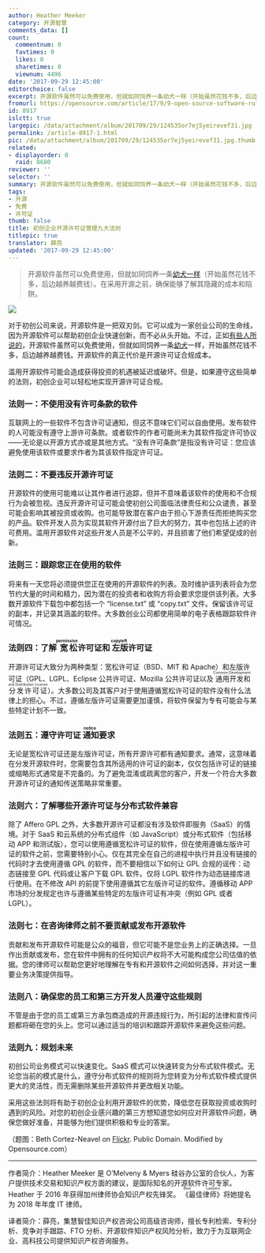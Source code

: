 ```yaml
---
author: Heather Meeker
category: 开源智慧
comments_data: []
count:
  commentnum: 0
  favtimes: 0
  likes: 0
  sharetimes: 0
  viewnum: 4496
date: '2017-09-29 12:45:00'
editorchoice: false
excerpt: 开源软件虽然可以免费使用，但就如同饲养一条幼犬一样（开始虽然花钱不多，后边越养越费钱）。在采用开源之前，确保能够了解其隐藏的成本和陷阱。
fromurl: https://opensource.com/article/17/9/9-open-source-software-rules-startups
id: 8917
islctt: true
largepic: /data/attachment/album/201709/29/124535or7ej5yeirevef31.jpg
permalink: /article-8917-1.html
pic: /data/attachment/album/201709/29/124535or7ej5yeirevef31.jpg.thumb.jpg
related:
- displayorder: 0
  raid: 8680
reviewer: ''
selector: ''
summary: 开源软件虽然可以免费使用，但就如同饲养一条幼犬一样（开始虽然花钱不多，后边越养越费钱）。在采用开源之前，确保能够了解其隐藏的成本和陷阱。
tags:
- 开源
- 免费
- 许可证
thumb: false
title: 初创企业开源许可证管理九大法则
titlepic: true
translator: 薛亮
updated: '2017-09-29 12:45:00'
---
```



> 
> 开源软件虽然可以免费使用，但就如同饲养一条[幼犬一样](/article-8680-1.html)（开始虽然花钱不多，后边越养越费钱）。在采用开源之前，确保能够了解其隐藏的成本和陷阱。
> 
> 
> 


![](/data/attachment/album/201709/29/124535or7ej5yeirevef31.jpg)


对于初创公司来说，开源软件是一把双刃剑。它可以成为一家创业公司的生命线，因为开源软件可以帮助初创企业快速创新，而不必从头开始。不过，正如[有些人所说的](http://www.zdnet.com/article/open-source-is-free-like-a-puppy-is-free-says-sun-boss-3039202713/)，开源软件虽然可以免费使用，但就如同饲养一条[幼犬](/article-8680-1.html)一样，开始虽然花钱不多，后边越养越费钱。开源软件的真正代价是开源许可证合规成本。


滥用开源软件可能会造成获得投资的机遇被延迟或破坏。但是，如果遵守这些简单的法则，初创企业可以轻松地实现开源许可证合规。


### 法则一：不使用没有许可条款的软件


互联网上的一些软件不包含许可证通知，但这不意味它们可以自由使用。发布软件的人可能没有遵守上游许可条款。或者软件的作者可能尚未为其软件指定许可协议——无论是以开源方式亦或是其他方式。“没有许可条款”是指没有许可证：您应该避免使用该软件或要求作者为其该软件指定许可证。


### 法则二：不要违反开源许可证


开源软件的使用可能难以让其作者进行追踪，但并不意味着该软件的使用和不合规行为会被忽视。违反开源许可证可能会使初创公司面临法律责任和公众谴责，甚至可能会影响其被投资或收购。也可能导致潜在客户由于担心下游责任而拒绝购买您的产品。软件开发人员为实现其软件开源付出了巨大的努力，其中也包括上述的许可费用。滥用开源软件对这些开发人员是不公平的，并且损害了他们希望促成的创新。


### 法则三：跟踪您正在使用的软件


将来有一天您将必须提供您正在使用的开源软件的列表。及时维护该列表将会为您节约大量的时间和精力，因为潜在的投资者和收购方将会要求您提供该列表。大多数开源软件下载包中都包括一个 “license.txt” 或 “copy.txt” 文件。保留该许可证的副本，并记录其涵盖的软件。大多数创业公司都使用简单的电子表格跟踪软件许可情况。


### 法则四：了解<ruby> 宽松 <rp>  （ </rp> <rt>  permissive </rt> <rp>  ） </rp></ruby>许可证和<ruby> 左版 <rp>  （ </rp> <rt>  copyleft </rt> <rp>  ） </rp></ruby>许可证


开源许可证大致分为两种类型：宽松许可证（BSD、MIT 和 Apache）和左版许可证（GPL、LGPL、Eclipse 公共许可证、Mozilla 公共许可证以及<ruby> 通用开发和分发许可证 <rp>  （ </rp> <rt>  Common Development and Distribution License </rt> <rp>  ） </rp></ruby>）。大多数公司及其客户对于使用遵循宽松许可证的软件没有什么法律上的担心。不过，遵循左版许可证需要更加谨慎，将软件保留为专有可能会与某些特定计划不一致。


### 法则五：遵守许可证<ruby> 通知 <rp>  （ </rp> <rt>  notice </rt> <rp>  ） </rp></ruby>要求


无论是宽松许可证还是左版许可证，所有开源许可都有通知要求。通常，这意味着在分发开源软件时，您需要包含其所适用的许可证的副本，仅仅包括许可证的链接或缩略形式通常是不完备的。为了避免混淆或疏离您的客户，开发一个符合大多数开源许可证的通知传送策略非常重要。


### 法则六：了解哪些开源许可证与分布式软件兼容


除了 Affero GPL 之外，大多数开源许可证都没有涉及软件即服务（SaaS）的情境。对于 SaaS 和云系统的分布式组件（如 JavaScript）或分布式软件（包括移动 APP 和测试版），您可以使用遵循宽松许可证的软件，但在使用遵循左版许可证的软件之前，您需要特别小心。仅在其完全在自己的进程中执行并且没有链接的代码时才去使用遵循 GPL 的软件，而不要相信以下如何让 GPL 合规的谣传：动态链接至 GPL 代码或让客户下载 GPL 软件。仅将 LGPL 软件作为动态链接库进行使用。在不修改 API 的前提下使用遵循其它左版许可证的软件。遵循移动 APP 市场的分发规定也许与遵循某些特定的左版许可证有冲突（例如 GPL 或者 LGPL）。


### 法则七：在咨询律师之前不要贡献或发布开源软件


贡献和发布开源软件可能是公众的福音，但它可能不是您业务上的正确选择。一旦作出贡献或发布，您在软件中拥有的任何知识产权将不大可能构成您公司估值的依据。您的律师可以帮助您更好地理解在专有和开源软件之间如何选择，并对这一重要业务决策提供指导。


### 法则八：确保您的员工和第三方开发人员遵守这些规则


不管是由于您的员工或第三方承包商造成的开源违规行为，所引起的法律和宣传问题都将砸在您的头上。您可以通过适当的培训和跟踪开源软件来避免这些问题。


### 法则九：规划未来


初创公司业务模式可以快速变化。SaaS 模式可以快速转变为分布式软件模式。无论您当前的模式是什么，遵守分布式软件的规则将为您转变为分布式软件模式提供更大的灵活性，而无需删除某些开源软件并更改相关功能。


采用这些法则将有助于初创企业利用开源软件的优势，降低您在获取投资或收购时遇到的风险。对您的初创企业感兴趣的第三方想知道您如何应对开源软件问题，确保您做好准备，并能够为他们提供积极和专业的答案。


（题图：Beth Cortez-Neavel on [Flickr](https://www.flickr.com/photos/bethcortez-neavel/20699620022/in/photolist-xx9XSo-J67oFV-HgKMCn-HgzdGJ-bkUna-2wRkRj-7YyQVU-3qh3b-4NfW6z-hSgKH-4ptqkF-94f4rj-BTiPf-6xefv-HgzeVW-HgzfsC-Hgzhu3-HgKKZ2-HgKLfT-HgKKL6-HgKKt2-HgKMgv-HM7Aay-HgKN2D-J67umH-HM7AZE-J3NbSo-njSSUk-iR9Qu-5rL5ir-diemDY-8Z9WVL-p7WG5N-qzaAGY-CpEMP-8dfgUR-79XouB-nyeBRi-amefJV-skzdFQ-dC2WNi-JBvYCS-tiNzYh-rr4bkB-s6gMPL-dnJpcc-p1xZmV-4emQku-9SpCY6-e4wRz6). Public Domain. Modified by Opensource.com） 




---


作者简介：Heather Meeker 是 O’Melveny & Myers 硅谷办公室的合伙人，为客户提供技术交易和知识产权方面的建议，是国际知名的开源软件许可专家。Heather 于 2016 年获得加州律师协会知识产权先锋奖。<ruby> 《最佳律师》 <rp>  （ </rp> <rt>  Best Lawyers </rt> <rp>  ） </rp></ruby>将她提名为 2018 年年度 IT 律师。


译者简介：薛亮，集慧智佳知识产权咨询公司高级咨询师，擅长专利检索、专利分析、竞争对手跟踪、FTO 分析、开源软件知识产权风险分析，致力于为互联网企业、高科技公司提供知识产权咨询服务。